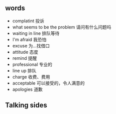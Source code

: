 ## words
* complatint 投诉
* what seems to be the problem 请问有什么问题吗
* waiting in line 排队等待
* I'm afraid 我恐怕
* excuse 为...找借口
* attitude 态度
* remind 提醒
* professional 专业的
* line up 排队
* charge 收费、费用
* acceptable 可以接受的，令人满意的
* apologies 道歉

## Talking sides

